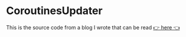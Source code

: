 # CoroutinesUpdater

This is the source code from a blog I wrote that can be read [👉 here 👈](https://stefma.medium.com/my-attempt-on-explaining-kotlin-coroutines-eb2897d2f399)
